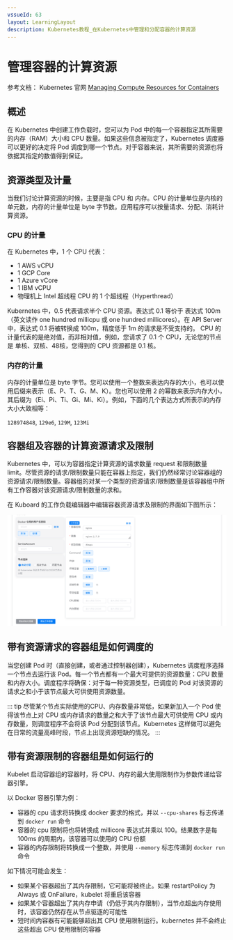 ```yaml
---
vssueId: 63
layout: LearningLayout
description: Kubernetes教程_在Kubernetes中管理和分配容器的计算资源
---
```


# 管理容器的计算资源

参考文档： Kubernetes 官网 [Managing Compute Resources for Containers](https://kubernetes.io/docs/concepts/configuration/manage-compute-resources-container/)

## 概述

在 Kubernetes 中创建工作负载时，您可以为 Pod 中的每一个容器指定其所需要的内存（RAM）大小和 CPU 数量。如果这些信息被指定了，Kubernetes 调度器可以更好的决定将 Pod 调度到哪一个节点。对于容器来说，其所需要的资源也将依据其指定的数值得到保证。

## 资源类型及计量

当我们讨论计算资源的时候，主要是指 CPU 和 内存。CPU 的计量单位是内核的单元数，内存的计量单位是 byte 字节数。应用程序可以按量请求、分配、消耗计算资源。

### CPU 的计量

在 Kubernetes 中，1 个 CPU 代表：
* 1 AWS vCPU
* 1 GCP Core
* 1 Azure vCore
* 1 IBM vCPU
* 物理机上 Intel 超线程 CPU 的 1 个超线程（Hyperthread）

Kubernetes 中，0.5 代表请求半个 CPU 资源。表达式 0.1 等价于 表达式 100m （英文读作 one hundred millicpu 或 one hundred millicores）。在 API Server 中，表达式 0.1 将被转换成 100m，精度低于 1m 的请求是不受支持的。 CPU 的计量代表的是绝对值，而非相对值，例如，您请求了 0.1 个 CPU，无论您的节点是 单核、双核、48核，您得到的 CPU 资源都是 0.1 核。

### 内存的计量

内存的计量单位是 byte 字节。您可以使用一个整数来表达内存的大小，也可以使用后缀来表示（E、P、T、G、M、K）。您也可以使用 2 的幂数来表示内存大小，其后缀为（Ei、Pi、Ti、Gi、Mi、Ki）。例如，下面的几个表达方式所表示的内存大小大致相等：

`128974848`, `129e6`, `129M`, `123Mi`

## 容器组及容器的计算资源请求及限制

Kubernetes 中，可以为容器指定计算资源的请求数量 request 和限制数量 limit。尽管资源的请求/限制数量只能在容器上指定，我们仍然经常讨论容器组的资源请求/限制数量。容器组的对某一个类型的资源请求/限制数量是该容器组中所有工作容器对该资源请求/限制数量的求和。

在 Kuboard 的工作负载编辑器中编辑容器资源请求及限制的界面如下图所示：

![Kubernetes教程：管理容器的计算资源](./computing-resource.assets/image-20190908193257183.png)

## 带有资源请求的容器组是如何调度的

当您创建 Pod 时（直接创建，或者通过控制器创建），Kubernetes 调度程序选择一个节点去运行该 Pod。每一个节点都有一个最大可提供的资源数量：CPU 数量和内存大小。调度程序将确保：对于每一种资源类型，已调度的 Pod 对该资源的请求之和小于该节点最大可供使用资源数量。

::: tip
尽管某个节点实际使用的CPU、内存数量非常低，如果新加入一个 Pod 使得该节点上对 CPU 或内存请求的数量之和大于了该节点最大可供使用 CPU 或内存数量，则调度程序不会将该 Pod 分配到该节点。Kubernetes 这样做可以避免在日常的流量高峰时段，节点上出现资源短缺的情况。
:::

## 带有资源限制的容器组是如何运行的

Kubelet 启动容器组的容器时，将 CPU、内存的最大使用限制作为参数传递给容器引擎。

以 Docker 容器引擎为例：

* 容器的 cpu 请求将转换成 docker 要求的格式，并以 `--cpu-shares` 标志传递到 `docker run` 命令
* 容器的 cpu 限制将也将转换成 millicore 表达式并乘以 100。结果数字是每 100ms 的周期内，该容器可以使用的 CPU 份额
* 容器的内存限制将转换成一个整数，并使用 `--memory` 标志传递到 `docker run` 命令

如下情况可能会发生：

* 如果某个容器超出了其内存限制，它可能将被终止。如果 restartPolicy 为 Always 或 OnFailure，kubelet 将重启该容器
* 如果某个容器超出了其内存申请（仍低于其内存限制），当节点超出内存使用时，该容器仍然存在从节点驱逐的可能性
* 短时间内容器有可能能够超出其 CPU 使用限制运行。kubernetes 并不会终止这些超出 CPU 使用限制的容器

